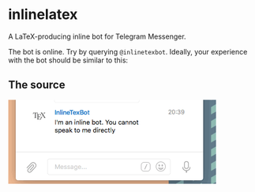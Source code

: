 # inlinelatex
A LaTeX-producing inline bot for Telegram Messenger.

The bot is online. Try by querying `@inlinetexbot`.
Ideally, your experience with the bot should be similar to this:

## The source
![](demo.gif)